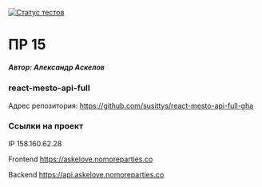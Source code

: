[![Статус тестов](../../actions/workflows/tests.yml/badge.svg)](../../actions/workflows/tests.yml)

# ПР 15
##### Автор: _Александр Аскелов_
### react-mesto-api-full

Адрес репозитория: https://github.com/susittys/react-mesto-api-full-gha

### Ссылки на проект

IP 158.160.62.28

Frontend https://askelove.nomoreparties.co

Backend https://api.askelove.nomoreparties.co
